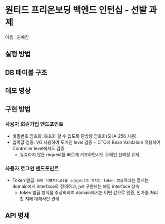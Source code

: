 # 원티드 프리온보딩 백엔드 인턴십 - 선발 과제

이름 : 권예진

## 실행 방법

## DB 테이블 구조

## 데모 영상

## 구현 방법

### 사용자 회원가입 엔드포인트

- 비밀번호 암호화: 복호화 할 수 없도록 단방향 암호화(SHA-256 사용)
- 입력값 검증: VO 사용하여 도메인 level 검증 + DTO에 Bean Validation 적용하여 Controller level에서도 검증
  - 유효하지 않은 request를 빠르게 거부하면서도 도메인 신뢰성 유지

### 사용자 로그인 엔드포인트

- Token 발급: `회원 식별자(id)를 subject로 가지는 token 발급`이라는 명세는 domain에서 interface로 정의하고, jwt 구현체는 해당 interface 상속
  - token 발급 방식을 추상화하여 domain에서는 어떤 값으로 인증, 인가를 처리할 지에 대해서만 관리

## API 명세

